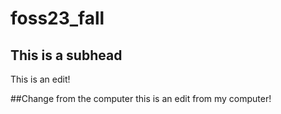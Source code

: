 # foss23_fall
## This is a subhead

This is an edit!

##Change from the computer
this is an edit from my computer!
